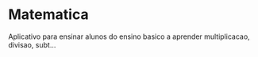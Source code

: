 Matematica
==========

Aplicativo para ensinar alunos do ensino basico a aprender multiplicacao, divisao, subt...